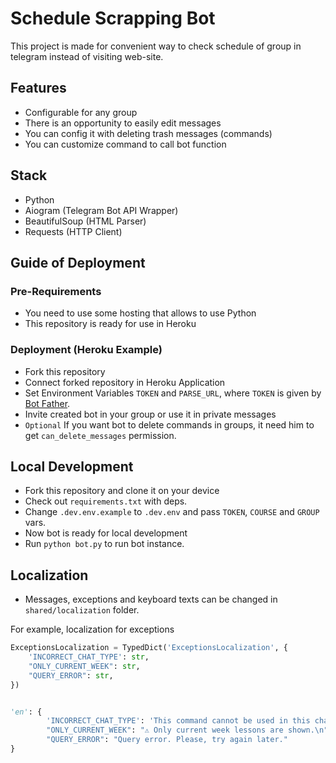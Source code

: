 # Schedule Scrapping Bot

This project is made for convenient way to check schedule of group in telegram instead of visiting web-site.

## Features

- Configurable for any group
- There is an opportunity to easily edit messages
- You can config it with deleting trash messages (commands)
- You can customize command to call bot function

## Stack

- Python
- Aiogram (Telegram Bot API Wrapper)
- BeautifulSoup (HTML Parser)
- Requests (HTTP Client)

## Guide of Deployment

### Pre-Requirements

- You need to use some hosting that allows to use Python
- This repository is ready for use in Heroku

### Deployment (Heroku Example)

- Fork this repository
- Connect forked repository in Heroku Application
- Set Environment Variables `TOKEN` and `PARSE_URL`, where `TOKEN` is given by [Bot Father](!https://t.me/BotFather).
- Invite created bot in your group or use it in private messages
- `Optional` If you want bot to delete commands in groups, it need him to get `can_delete_messages` permission.

## Local Development

- Fork this repository and clone it on your device
- Check out `requirements.txt` with deps.
- Change `.dev.env.example` to `.dev.env` and pass `TOKEN`, `COURSE` and `GROUP` vars.
- Now bot is ready for local development
- Run `python bot.py` to run bot instance.

## Localization

- Messages, exceptions and keyboard texts can be changed in `shared/localization` folder.

For example, localization for exceptions

```python
ExceptionsLocalization = TypedDict('ExceptionsLocalization', {
    'INCORRECT_CHAT_TYPE': str,
    "ONLY_CURRENT_WEEK": str,
    "QUERY_ERROR": str,
})


'en': {
        'INCORRECT_CHAT_TYPE': 'This command cannot be used in this chat.',
        "ONLY_CURRENT_WEEK": "⚠️ Only current week lessons are shown.\n",
        "QUERY_ERROR": "Query error. Please, try again later."
}

```
